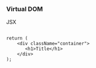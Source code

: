 ### Virtual DOM

JSX
<pre class="language-javascript" >
<code>
return (
    &lt;div className=&quot;container&quot;&gt;
       &lt;h1&gt;Title&lt;/h1&gt;
    &lt;/div&gt;
);
</code>
</pre>